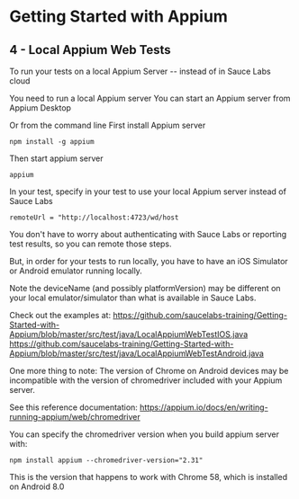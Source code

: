 # Getting Started with Appium

## 4 - Local Appium Web Tests

To run your tests on a local Appium Server 
-- instead of in Sauce Labs cloud

You need to run a local Appium server
You can start an Appium server from Appium Desktop

Or from the command line
First install Appium server    
    
    npm install -g appium
    
 Then start appium server
 
    appium
    
In your test, specify in your test to use your local Appium server instead of Sauce Labs

    remoteUrl = "http://localhost:4723/wd/host

You don't have to worry about authenticating with Sauce Labs or reporting test results,
so you can remote those steps.

But, in order for your tests to run locally,
you have to have an iOS Simulator or Android emulator running locally.

Note the deviceName (and possibly platformVersion) may be different
on your local emulator/simulator than what is available in Sauce Labs.

Check out the examples at:
https://github.com/saucelabs-training/Getting-Started-with-Appium/blob/master/src/test/java/LocalAppiumWebTestIOS.java
https://github.com/saucelabs-training/Getting-Started-with-Appium/blob/master/src/test/java/LocalAppiumWebTestAndroid.java

One more thing to note:
The version of Chrome on Android devices may be incompatible 
with the version of chromedriver included with your Appium server.

See this reference documentation:
https://appium.io/docs/en/writing-running-appium/web/chromedriver

You can specify the chromedriver version when you build appium server with:
    
    npm install appium --chromedriver-version="2.31"
    
This is the version that happens to work with Chrome 58, which is installed on Android 8.0
 




